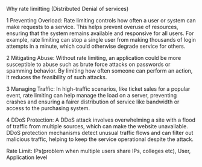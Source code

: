 Why rate limitting (Distributed Denial of services)
 
1 Preventing Overload: Rate limiting controls how often a user or system can make requests to a service. This helps prevent overuse of resources, ensuring that the system remains available
and responsive for all users. For example, rate limiting can stop a single user from making thousands of login attempts in a minute, which could otherwise degrade service for others.

2 Mitigating Abuse: Without rate limiting, an application could be more susceptible to abuse such as brute force attacks on passwords or spamming behavior. By limiting how often someone can
perform an action, it reduces the feasibility of such attacks.

3 Managing Traffic: In high-traffic scenarios, like ticket sales for a popular event, rate limiting can help manage the load on a server, preventing crashes and ensuring a fairer distribution
of service like bandwidth or access to the purchasing system.

4 DDoS Protection: A DDoS attack involves overwhelming a site with a flood of traffic from multiple sources, which can make the website unavailable. DDoS protection mechanisms detect unusual
traffic flows and can filter out malicious traffic, helping to keep the service operational despite the attack.

Rate Limit: IPs(problem when multiple users share IPs, colleges etc), User, Application level

